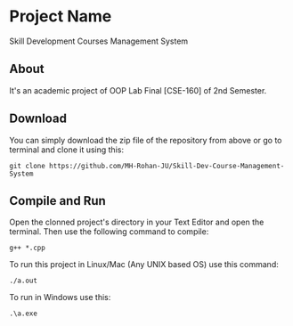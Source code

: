 # Project Name
Skill Development Courses Management System
## About
It's an academic project of OOP Lab Final [CSE-160] of 2nd Semester.
## Download
You can simply download the zip file of the repository from above or go to terminal and clone it using this:
```fish
git clone https://github.com/MH-Rohan-JU/Skill-Dev-Course-Management-System
```
## Compile and Run
Open the clonned project's directory in your Text Editor and open the terminal. Then use the following command to compile:
```fish
g++ *.cpp
```
To run this project in Linux/Mac (Any UNIX based OS) use this command:
```fish
./a.out
```
To run in Windows use this:
```fish
.\a.exe
```
